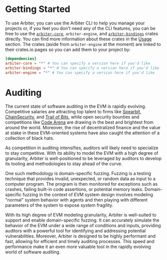 # Getting Started
To use Arbiter, you can use the Arbiter CLI to help you manage your projects or, if you feel you don't need any of the CLI features, you can be free to use the [`arbiter-core`](https://crates.io/crates/arbiter-core), `arbiter-engine`, and [`arbiter-bindings`](https://crates.io/crates/arbiter-bindings) crates directly.
You can find more information about these crates in the [Usage](../index.md) section.
The crates (aside from `arbiter-engine` at the moment) are linked to their crates.io pages so you can add them to your project by:
```toml
[dependencies]
arbiter-core = "*" # You can specify a version here if you'd like
arbiter-bindings = "*" # You can specify a version here if you'd like 
arbiter-engine = "*" # You can specify a version here if you'd like
```


# Auditing

The current state of software auditing in the EVM is rapidly evolving. Competitive salaries are attracting top talent to firms like [Spearbit](https://spearbit.com/), [ChainSecurity](https://chainsecurity.com/), and [Trail of Bits](https://www.trailofbits.com/), while open security bounties and competitions like [Code Arena](https://code4rena.com/) are drawing in the best and brightest from around the world. Moreover, the rise of decentralized finance and the value at stake in these EVM-oriented systems have also caught the attention of a collection of black hats. 

As competition in auditing intensifies, auditors will likely need to specialize to stay competitive. With its ability to model the EVM with a high degree of granularity, Arbiter is well-positioned to be leveraged by auditors to develop its tooling and methodologies to stay ahead of the curve.

One such methodology is domain-specific fuzzing. Fuzzing is a testing technique that provides invalid, unexpected, or random data as input to a computer program. The program is then monitored for exceptions such as crashes, failing built-in code assertions, or potential memory leaks. Domain-specific fuzzing in the context of EVM system design involves modeling "normal" system behavior with agents and then playing with different parameters of the system to expose system fragility. 

With its high degree of EVM modeling granularity, Arbiter is well-suited to support and enable domain-specific fuzzing. It can accurately simulate the behavior of the EVM under a wide range of conditions and inputs, providing auditors with a powerful tool for identifying and addressing potential vulnerabilities. Moreover, Arbiter is designed to be highly performant and fast, allowing for efficient and timely auditing processes. This speed and performance make it an even more valuable tool in the rapidly evolving world of software auditing.

